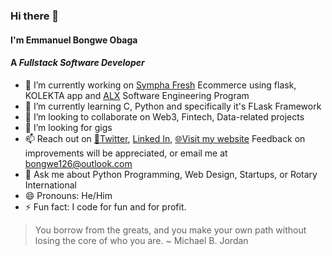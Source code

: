 ### Hi there 👋
#### I'm Emmanuel Bongwe Obaga
#### A *Fullstack Software Developer*
<!--
**BongweKE/BongweKE** is a ✨ _special_ ✨ repository because its `README.md` (this file) appears on your GitHub profile.

Here are some ideas to get you started:
-->

- 🔭 I’m currently working on [Sympha Fresh](http://symphafresh.com/) Ecommerce using flask, KOLEKTA app and [ALX](https://www.alxafrica.com/) Software Engineering Program
- 🌱 I’m currently learning C, Python and specifically it's FLask Framework
- 👯 I’m looking to collaborate on Web3, Fintech, Data-related projects
- 🤔 I’m looking for gigs
- 📫 Reach out on [🐤Twitter](https://twitter.com/Bongwe_Obaga), [Linked In](https://www.linkedin.com/in/bongwe-obaga/), [🌐Visit my website](http://bongwe.space/) Feedback on improvements will be appreciated, or email me at bongwe126@outlook.com
- 💬 Ask me about Python Programming, Web Design, Startups, or Rotary International
- 😄 Pronouns: He/Him
- ⚡ Fun fact: I code for fun and for profit.

> You borrow from the greats, and you make your own path without losing the core of who you are.
~ Michael B. Jordan
